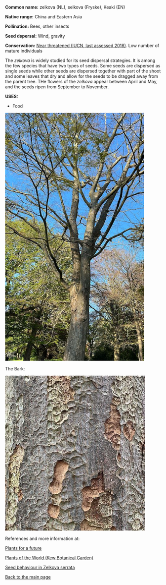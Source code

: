 **Common name:** zelkova (NL), selkova (Fryske), Keaki (EN)


<!--more-->
**Native range:**  China and Eastern Asia

**Pollination:** Bees, other insects

**Seed dspersal:** Wind, gravity

**Conservation:** [Near threatened (IUCN, last assessed 2018)](https://www.iucnredlist.org/species/61967528/61967548). Low number of mature individuals

The _zelkova_ is widely studied for its seed dispersal strategies. It is among the few species that have two types of seeds. Some seeds are dispersed as single seeds while other seeds are dispersed together with part of the shoot and some leaves that dry and allow for the seeds to be dragged away from the parent tree. 
THe flowers of the _zelkova_ appear between April and May, and the seeds ripen from September to November.

__USES:__
- Food

![Zelkova serrata](https://raw.githubusercontent.com/carolxgl/TreeLibrary/gh-pages/images/zelser.jpeg?raw=true)

The Bark:

![Zelkova serrata](https://raw.githubusercontent.com/carolxgl/TreeLibrary/gh-pages/images/zelserB.jpeg?raw=true)


References and more information at:

[Plants for a future](https://pfaf.org/user/Plant.aspx?LatinName=Zelkova+serrata)

[Plants of the World (Kew Botanical Garden)](https://powo.science.kew.org/taxon/urn:lsid:ipni.org:names:858079-1)

[Seed behaviour in Zelkova serrata](http://tomimatsulab.sakura.ne.jp/reprints/Oyama_etal_ForestEcolManag2018.pdf)

[Back to the main page](https://carolxgl.github.io/TreeLibrary/)
